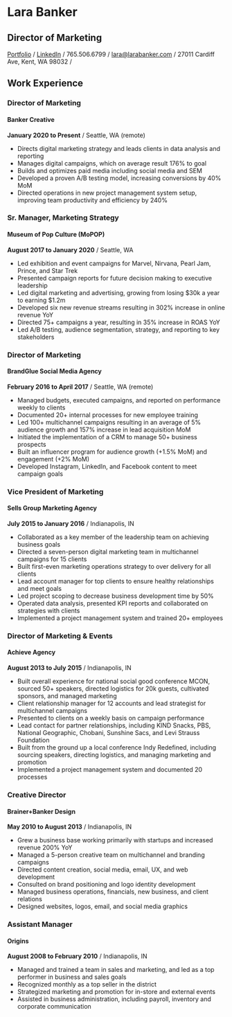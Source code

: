 # Lara Banker
## Director of Marketing

[Portfolio](http://portfolio.larabanker.com/) / 
[LinkedIn](https://www.linkedin.com/in/larabanker/) /
765.506.6799 / 
lara@larabanker.com / 
27011 Cardiff Ave, Kent, WA 98032 / 

## Work Experience

### Director of Marketing 
#### Banker Creative

**January 2020 to Present** /
Seattle, WA (remote)

- Directs digital marketing strategy and leads clients in data analysis and reporting
- Manages digital campaigns, which on average result 176% to goal
- Builds and optimizes paid media including social media and SEM
- Developed a proven A/B testing model, increasing conversions by 40% MoM
- Directed operations in new project management system setup, improving team productivity and efficiency by 240%

### Sr. Manager, Marketing Strategy
#### Museum of Pop Culture (MoPOP)

**August 2017 to January 2020** /
Seattle, WA

- Led exhibition and event campaigns for Marvel, Nirvana, Pearl Jam, Prince, and Star Trek
- Presented campaign reports for future decision making to executive leadership
- Led digital marketing and advertising, growing from losing $30k a year to earning $1.2m
- Developed six new revenue streams resulting in 302% increase in online revenue YoY
- Directed 75+ campaigns a year, resulting in 35% increase in ROAS YoY
- Led A/B testing, audience segmentation, strategy, and reporting to key stakeholders

### Director of Marketing
#### BrandGlue Social Media Agency

**February 2016 to April 2017** /
Seattle, WA (remote)

- Managed budgets, executed campaigns, and reported on performance weekly to clients
- Documented 20+ internal processes for new employee training
- Led 100+ multichannel campaigns resulting in an average of 5% audience growth and 157% increase in lead acquisition MoM
- Initiated the implementation of a CRM to manage 50+ business prospects 
- Built an influencer program for audience growth (+1.5% MoM) and engagement (+2% MoM)
- Developed Instagram, LinkedIn, and Facebook content to meet campaign goals

### Vice President of Marketing
#### Sells Group Marketing Agency

**July 2015 to January 2016** /
Indianapolis, IN

- Collaborated as a key member of the leadership team on achieving business goals
- Directed a seven-person digital marketing team in multichannel campaigns for 15 clients
- Built first-even marketing operations strategy to over delivery for all clients
- Lead account manager for top clients to ensure healthy relationships and meet goals
- Led project scoping to decrease business development time by 50%
- Operated data analysis, presented KPI reports and collaborated on strategies with clients
- Implemented a project management system and trained 20+ employees

### Director of Marketing & Events
#### Achieve Agency

**August 2013 to July 2015** /
Indianapolis, IN

- Built overall experience for national social good conference MCON, sourced 50+ speakers, directed logistics for 20k guests, cultivated sponsors, and managed marketing
- Client relationship manager for 12 accounts and lead strategist for multichannel campaigns
- Presented to clients on a weekly basis on campaign performance
- Lead contact for partner relationships, including KIND Snacks, PBS, National Geographic, Chobani, Sunshine Sacs, and Levi Strauss Foundation
- Built from the ground up a local conference Indy Redefined, including sourcing speakers, directing logistics, and managing marketing and promotion
- Implemented a project management system and documented 20 processes

### Creative Director
#### Brainer+Banker Design

**May 2010 to August 2013** /
Indianapolis, IN

- Grew a business base working primarily with startups and increased revenue 200% YoY
- Managed a 5-person creative team on multichannel and branding campaigns
- Directed content creation, social media, email, UX, and web development
- Consulted on brand positioning and logo identity development
- Managed business operations, financials, new business, and client relations
- Designed websites, logos, email, and social media graphics

### Assistant Manager
#### Origins

**August 2008 to February 2010** /
Indianapolis, IN

- Managed and trained a team in sales and marketing, and led as a top performer in business and sales goals
- Recognized monthly as a top seller in the district
- Strategized marketing and promotion for in-store and external events
- Assisted in business administration, including payroll, inventory and corporate 
  communication
